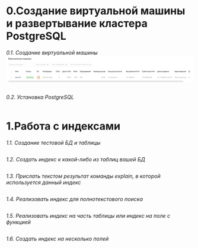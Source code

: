 # 0.Создание виртуальной машины и развертывание кластера PostgreSQL
*0.1. Создание виртуальной машины*
![Иллюстрация к проекту](https://github.com/sadbytrue/egor_sizov_pg_advanced/blob/main/Screenshot_16.png)
```

```
*0.2. Установка PostgreSQL*
```

```
# 1.Работа с индексами
*1.1. Создание тестовой БД и таблицы*
```

```
*1.2. Создать индекс к какой-либо из таблиц вашей БД*
```

```
*1.3. Прислать текстом результат команды explain, в которой используется данный индекс*
```

```
*1.4. Реализовать индекс для полнотекстового поиска*
```

```
*1.5. Реализовать индекс на часть таблицы или индекс на поле с функцией*
```

```
*1.6. Создать индекс на несколько полей*
```

```
